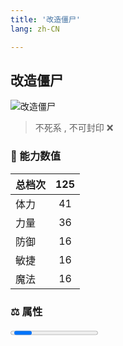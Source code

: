 ```yaml
---
title: '改造僵尸'
lang: zh-CN

---
```


<RouterBack />

## 改造僵尸

![改造僵尸](https://user-images.githubusercontent.com/78347270/115939414-0c878a80-a4d9-11eb-8742-1cefb0acd4bc.gif) 

> 不死系 , 不可封印 :x:


### 💪 能力数值

| 总档次       | 125            |
| :----------- |:-------------:|
| 体力      | 41   <Stars :number="4" />  |
| 力量      | 36   <Stars :number="3.5" />  |
| 防御      | 16  <Stars :number="1.5" />  | 
| 敏捷      | 16  <Stars :number="1.5" />  | 
| 魔法      | 16  <Stars :number="1.5" />   | 


### ⚖️ 属性


<Progress earth :number="3" />

<Progress water :number="0" />

<Progress fire :number="0" />

<Progress wind :number="7" />

### ✨ 技能栏 <Strong>9个</Strong>

- 攻击
- 防御

### 👶 1级出现点

- 宠物改造计划任务获取



